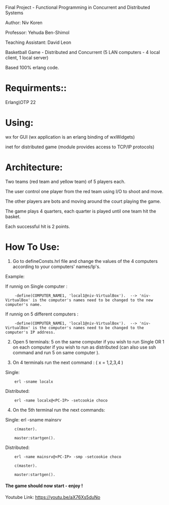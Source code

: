 Final Project - Functional Programming in Concurrent and Distributed Systems

Author: Niv Koren

Professor: Yehuda Ben-Shimol

Teaching Assistant: David Leon

Basketball Game - Distributed and Concurrent (5 LAN computers - 4 local client, 1 local server)

Based 100% erlang code.

# Requirments::

Erlang\OTP 22

# Using:

wx for GUI (wx application is an erlang binding of wxWidgets)

inet for distributed game (module provides access to TCP/IP protocols)

# Architecture:

Two teams (red team and yellow team) of 5 players each.

The user control one player from the red team using I/O to shoot and move.

The other players are bots and moving around the court playing the game.

The game plays 4 quarters, each quarter is played until one team hit the basket.

Each successful hit is 2 points.

# How To Use:

1) Go to defineConsts.hrl file and change the values of the 4 computers according to your computers' names/Ip's.

Example: 

If runnig on Single computer :

		-define(COMPUTER_NAME1, 'local1@niv-VirtualBox').  --> 'niv-VirtualBox' is the computer's names need to be changed to the new computer's name.

If runnig on 5 different computers :

		-define(COMPUTER_NAME1, 'local1@niv-VirtualBox').  --> 'niv-VirtualBox' is the computer's names need to be changed to the computer's IP address.

2) Open 5 terminals: 5 on the same computer if you wish to run Single OR 1 on each computer if you wish to run as distributed (can also use ssh command and run 5 on same computer ).

3) On 4 terminals run the next command : ( x = 1,2,3,4 )

Single:

		erl -sname localx

Distributed:
		
		erl -name localx@<PC-IP> -setcookie choco

4) On the 5th terminal run the next commands:

Single:
		erl -sname mainsrv
		
		c(master).
		
		master:startgen().

Distributed:
		
		erl -name mainsrv@<PC-IP> -smp -setcookie choco
		
		c(master).
		
		master:startgen().


#### The game should now start - enjoy !

Youtube Link:  https://youtu.be/aX76Xs5duNo

